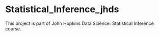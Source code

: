# Statistical_Inference_jhds
This project is part of John Hopkins Data Science: Statistical Inference course.
